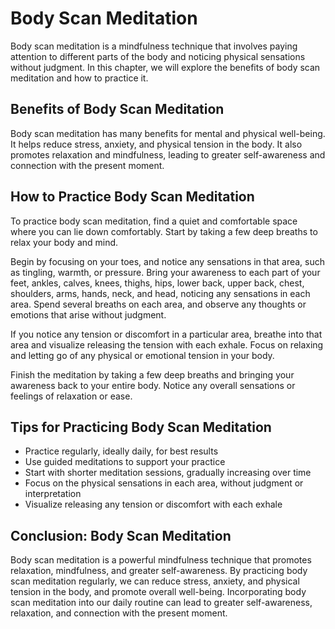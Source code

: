 Body Scan Meditation
==============================================================

Body scan meditation is a mindfulness technique that involves paying attention to different parts of the body and noticing physical sensations without judgment. In this chapter, we will explore the benefits of body scan meditation and how to practice it.

Benefits of Body Scan Meditation
--------------------------------

Body scan meditation has many benefits for mental and physical well-being. It helps reduce stress, anxiety, and physical tension in the body. It also promotes relaxation and mindfulness, leading to greater self-awareness and connection with the present moment.

How to Practice Body Scan Meditation
------------------------------------

To practice body scan meditation, find a quiet and comfortable space where you can lie down comfortably. Start by taking a few deep breaths to relax your body and mind.

Begin by focusing on your toes, and notice any sensations in that area, such as tingling, warmth, or pressure. Bring your awareness to each part of your feet, ankles, calves, knees, thighs, hips, lower back, upper back, chest, shoulders, arms, hands, neck, and head, noticing any sensations in each area. Spend several breaths on each area, and observe any thoughts or emotions that arise without judgment.

If you notice any tension or discomfort in a particular area, breathe into that area and visualize releasing the tension with each exhale. Focus on relaxing and letting go of any physical or emotional tension in your body.

Finish the meditation by taking a few deep breaths and bringing your awareness back to your entire body. Notice any overall sensations or feelings of relaxation or ease.

Tips for Practicing Body Scan Meditation
----------------------------------------

* Practice regularly, ideally daily, for best results
* Use guided meditations to support your practice
* Start with shorter meditation sessions, gradually increasing over time
* Focus on the physical sensations in each area, without judgment or interpretation
* Visualize releasing any tension or discomfort with each exhale

Conclusion: Body Scan Meditation
--------------------------------

Body scan meditation is a powerful mindfulness technique that promotes relaxation, mindfulness, and greater self-awareness. By practicing body scan meditation regularly, we can reduce stress, anxiety, and physical tension in the body, and promote overall well-being. Incorporating body scan meditation into our daily routine can lead to greater self-awareness, relaxation, and connection with the present moment.
